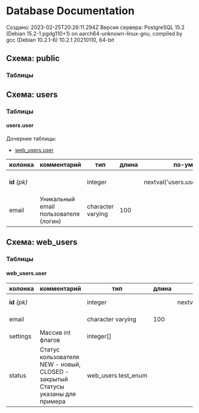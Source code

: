 # Database Documentation

Создано: 2023-02-25T20:26:11.294Z
Версия сервера: PostgreSQL 15.2 (Debian 15.2-1.pgdg110+1) on aarch64-unknown-linux-gnu, compiled by gcc (Debian 10.2.1-6) 10.2.1 20210110, 64-bit
## Схема: public

### Таблицы

## Схема: users

### Таблицы

#### users.user


Дочерние таблицы:


 - [web_users.user](#web_usersuser)

| колонка | комментарий | тип | длина | по-умолчанию | ограничения | значения |
| ------- | ----------- | --- | ----- | ------------ | ----------- | -------- |
| **id** _(pk)_ |  | integer |  | nextval('users.user_id_seq'::regclass) | NOT NULL, [user_email_key](#users__user), [user_pkey](#users__user) |  |
| email | Уникальный email пользователя (логин) | character varying | 100 |  | NOT NULL, [user_email_key](#users__user), [user_pkey](#users__user) |  |

## Схема: web_users

### Таблицы

#### web_users.user

| колонка | комментарий | тип | длина | по-умолчанию | ограничения | значения |
| ------- | ----------- | --- | ----- | ------------ | ----------- | -------- |
| **id** _(pk)_ |  | integer |  | nextval('users.user_id_seq'::regclass) | NOT NULL, [user_pkey](#web_users__user) |  |
| email |  | character varying | 100 |  | NOT NULL, [user_pkey](#web_users__user) |  |
| settings | Массив int флагов | integer[] |  |  | NOT NULL, [user_pkey](#web_users__user) |  |
| status | Статус кользователя NEW - новый, CLOSED - закрытый  Статусы указаны для примера | web_users.test_enum |  |  | NOT NULL, [user_pkey](#web_users__user) | NEW, CLOSED |
